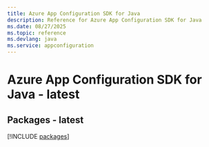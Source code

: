 ```yaml
---
title: Azure App Configuration SDK for Java
description: Reference for Azure App Configuration SDK for Java
ms.date: 08/27/2025
ms.topic: reference
ms.devlang: java
ms.service: appconfiguration
---
```

# Azure App Configuration SDK for Java - latest
## Packages - latest
[!INCLUDE [packages](app-configuration-index.md)]